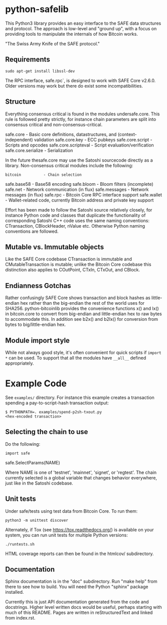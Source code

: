 # python-safelib

This Python3 library provides an easy interface to the SAFE data
structures and protocol. The approach is low-level and "ground up", with a
focus on providing tools to manipulate the internals of how Bitcoin works.

"The Swiss Army Knife of the SAFE protocol."


## Requirements

    sudo apt-get install libssl-dev

The RPC interface, safe.rpc`, is designed to work with SAFE Core v2.6.0.
Older versions may work but there do exist some incompatibilities.


## Structure

Everything consensus critical is found in the modules undersafe.core. This
rule is followed pretty strictly, for instance chain parameters are split into
consensus critical and non-consensus-critical.

   safe.core            - Basic core definitions, datastructures, and
                              (context-independent) validation
   safe.core.key        - ECC pubkeys
   safe.core.script     - Scripts and opcodes
   safe.core.scripteval - Script evaluation/verification
   safe.core.serialize  - Serialization

In the future thesafe.core may use the Satoshi sourcecode directly as a
library. Non-consensus critical modules include the following:

    bitcoin          - Chain selection
   safe.base58   - Base58 encoding
   safe.bloom    - Bloom filters (incomplete)
   safe.net      - Network communication (in flux)
   safe.messages - Network messages (in flux)
   safe.rpc      - Bitcoin Core RPC interface support
   safe.wallet   - Wallet-related code, currently Bitcoin address and
                       private key support

Effort has been made to follow the Satoshi source relatively closely, for
instance Python code and classes that duplicate the functionality of
corresponding Satoshi C++ code uses the same naming conventions: CTransaction,
CBlockHeader, nValue etc. Otherwise Python naming conventions are followed.


## Mutable vs. Immutable objects

Like the SAFE Core codebase CTransaction is immutable and
CMutableTransaction is mutable; unlike the Bitcoin Core codebase this
distinction also applies to COutPoint, CTxIn, CTxOut, and CBlock.


## Endianness Gotchas

Rather confusingly SAFE Core shows transaction and block hashes as
little-endian hex rather than the big-endian the rest of the world uses for
SHA256. python-bitcoinlib provides the convenience functions x() and lx() in
bitcoin.core to convert from big-endian and little-endian hex to raw bytes to
accommodate this. In addition see b2x() and b2lx() for conversion from bytes to
big/little-endian hex.


## Module import style

While not always good style, it's often convenient for quick scripts if
`import *` can be used. To support that all the modules have `__all__` defined
appropriately.


# Example Code

See `examples/` directory. For instance this example creates a transaction
spending a pay-to-script-hash transaction output:

    $ PYTHONPATH=. examples/spend-p2sh-txout.py
    <hex-encoded transaction>


## Selecting the chain to use

Do the following:

    import safe
   safe.SelectParams(NAME)

Where NAME is one of 'testnet', 'mainnet', 'signet', or 'regtest'. The chain currently
selected is a global variable that changes behavior everywhere, just like in
the Satoshi codebase.


## Unit tests

Under safe/tests using test data from Bitcoin Core. To run them:

    python3 -m unittest discover

Alternately, if Tox (see https://tox.readthedocs.org/) is available on your
system, you can run unit tests for multiple Python versions:

    ./runtests.sh

HTML coverage reports can then be found in the htmlcov/ subdirectory.

## Documentation

Sphinx documentation is in the "doc" subdirectory. Run "make help" from there
to see how to build. You will need the Python "sphinx" package installed.

Currently this is just API documentation generated from the code and
docstrings. Higher level written docs would be useful, perhaps starting with
much of this README. Pages are written in reStructuredText and linked from
index.rst.
